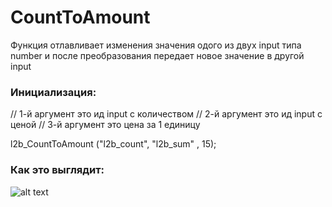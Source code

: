 # CountToAmount

Функция отлавливает изменения значения одого из двух input типа number и после преобразования передает новое значение в другой input

### Инициализация:

// 1-й аргумент это ид input с количеством 
// 2-й аргумент это ид input с ценой 
// 3-й аргумент это цена за 1 единицу

l2b_CountToAmount ("l2b_count", "l2b_sum" , 15);

### Как это выглядит:

![alt text](http://i.piccy.info/i9/ef99dd4df621f2f6919f088cf01e350a/1504024102/256633/1166460/CountToAmount.gif)
